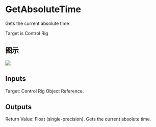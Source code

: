 # GetAbsoluteTime

Gets the current absolute time

Target is Control Rig

## 图示

![]($-20221218-18312088.png)

## Inputs

Target: Control Rig Object Reference.  

## Outputs

Return Value: Float (single-precision). Gets the current absolute time.

